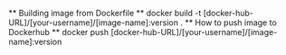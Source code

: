 ** Building image from Dockerfile **
docker build -t [docker-hub-URL]/[your-username]/[image-name]:version .
** How to push image to Dockerhub **
docker push [docker-hub-URL]/[your-username]/[image-name]:version
